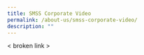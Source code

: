 ```yaml
---
title: SMSS Corporate Video
permalink: /about-us/smss-corporate-video/
description: ""
---
```

< broken link >